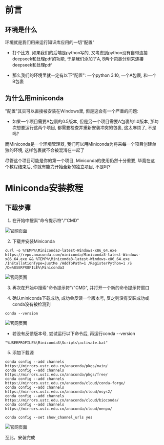# 前言

## 环境是什么

环境就是我们用来运行知识库应用的一切"配置"

- 打个比方, 如果我们的后端是python写的, 又考虑到python没有自带连接deepseek和处理pdf的功能, 于是我们添加了A, B两个包裹分别来连接deepseek和处理pdf

- 那么我们的环境里就一定有以下"配置": 一个python 3.10, 一个A包裹, 和一个B包裹

## 为什么用miniconda

"配置"其实可以直接被安装在Windows里, 但是这会有一个严重的问题:

- 如果一个项目需要A包裹的0.5版本, 但是另一个项目需要A包裹的1.0版本, 那每次想要运行这两个项目, 都需要检查并重新安装冲突的包裹, 这太麻烦了, 不是吗?

而Miniconda是一个环境管理器, 我们可以用Miniconda为将来每一个项目创建单独的环境, 这样包裹就不会被混淆在一起了

尽管这个项目可能是你的第一个项目, Miniconda的使用仍然十分重要, 毕竟在这个教程结束后, 你就有能力开始全新的独立项目, 不是吗?

# Miniconda安装教程

## 下载步骤
1. 在开始中搜索"命令提示符"/"CMD"

![官网页面](https://github.com/SuperSupeng/AI-Application-Development-for-Beginners/raw/main/part1_从零起步/windows环境准备/assets/miniconda安装1.png)


2. 下载并安装Miniconda
```
curl -o %TEMP%\Miniconda3-latest-Windows-x86_64.exe https://repo.anaconda.com/miniconda/Miniconda3-latest-Windows-x86_64.exe && %TEMP%\Miniconda3-latest-Windows-x86_64.exe /InstallationType=JustMe /AddToPath=1 /RegisterPython=1 /S /D=%USERPROFILE%\Miniconda3
```

![官网页面](https://github.com/SuperSupeng/AI-Application-Development-for-Beginners/raw/main/part1_从零起步/windows环境准备/assets/miniconda安装2.png)


3. 再次在开始中搜索"命令提示符"/"CMD", 并打开一个新的命令提示符窗口

4. 确认miniconda下载成功, 成功会反馈一个版本号, 反之则没有安装成功或conda没有被检测到
```
conda --version
```

![官网页面](https://github.com/SuperSupeng/AI-Application-Development-for-Beginners/raw/main/part1_从零起步/windows环境准备/assets/miniconda安装3.png)

- 若没有反馈版本号, 尝试运行以下命令后, 再运行conda --version
```
"%USERPROFILE%\Miniconda3\Scripts\activate.bat"
```

5. 添加下载源
```
conda config --add channels https://mirrors.ustc.edu.cn/anaconda/pkgs/main/
conda config --add channels https://mirrors.ustc.edu.cn/anaconda/pkgs/free/
conda config --add channels https://mirrors.ustc.edu.cn/anaconda/cloud/conda-forge/
conda config --add channels https://mirrors.ustc.edu.cn/anaconda/cloud/msys2/
conda config --add channels https://mirrors.ustc.edu.cn/anaconda/cloud/bioconda/
conda config --add channels https://mirrors.ustc.edu.cn/anaconda/cloud/menpo/

conda config --set show_channel_urls yes
```
![官网页面](https://github.com/SuperSupeng/AI-Application-Development-for-Beginners/raw/main/part1_从零起步/windows环境准备/assets/miniconda安装4.png)

至此，安装完成